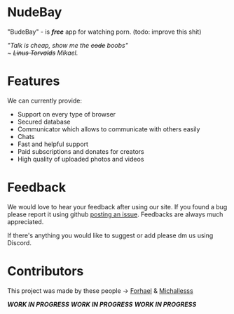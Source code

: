 # NudeBay
"BudeBay" - is ***free*** app for watching porn. (todo: improve this shit)

*"Talk is cheap, show me the ~~code~~ boobs"<br>
~ ~~Linus Torvalds~~ Mikael.*


# Features
We can currently provide:

- Support on every type of browser
- Secured database 
- Communicator which allows to communicate with others easily
- Chats 
- Fast and helpful support 
- Paid subscriptions and donates for creators
- High quality of uploaded photos and videos


# Feedback
We would love to hear your feedback after using our site. If you found a bug please report it using github [posting an issue](https://github.com/Michallesss/NudeBay/issues).
Feedbacks are always much appreciated.

If there's anything you would like to suggest or add please dm us using Discord.

# Contributors
This project was made by these people -> [Forhael](https://github.com/Forhael) & [Michallesss](https://github.com/Michallesss)

<!--# ***NudeBayAPP***:
***NudeBayAPP*** is a mobile based version of our website<br>
Click [here](https://github.com/Michallesss/NudeBay) to track our progress and download the newest version of our app.-->

***WORK IN PROGRESS***
***WORK IN PROGRESS***
***WORK IN PROGRESS***
